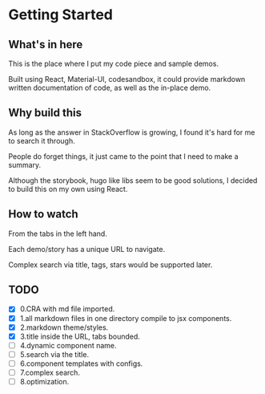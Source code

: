 # Getting Started

## What's in here

This is the place where I put my code piece and sample demos.

Built using React, Material-UI, codesandbox, it could provide markdown written documentation of code, as well as the in-place demo.

## Why build this

As long as the answer in StackOverflow is growing, I found it's hard for me to search it through.

People do forget things, it just came to the point that I need to make a summary.

Although the storybook, hugo like libs seem to be good solutions, I decided to build this on my own using React.

## How to watch

From the tabs in the left hand.

Each demo/story has a unique URL to navigate.  

Complex search via title, tags, stars would be supported later.

## TODO

- [x] 0.CRA with md file imported.  
- [x] 1.all markdown files in one directory compile to jsx components.  
- [x] 2.markdown theme/styles.  
- [x] 3.title inside the URL, tabs bounded.  
- [ ] 4.dynamic component name.
- [ ] 5.search via the title.  
- [ ] 6.component templates with configs.  
- [ ] 7.complex search.  
- [ ] 8.optimization.  
